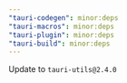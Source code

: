 ```yaml
---
"tauri-codegen": minor:deps
"tauri-macros": minor:deps
"tauri-plugin": minor:deps
"tauri-build": minor:deps
---
```


Update to `tauri-utils@2.4.0`
